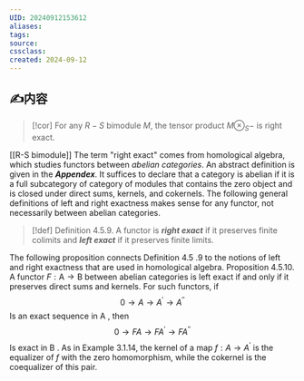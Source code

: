 ```yaml
---
UID: 20240912153612 
aliases: 
tags: 
source: 
cssclass: 
created: 2024-09-12
---
```

## ✍内容
> [!cor]
> For any $\displaystyle R-S$ bimodule $M$, the tensor product $\displaystyle M\otimes_{S}-$ is right exact.

[[R-S bimodule]]
The term "right exact" comes from homological algebra, which studies functors between *abelian categories*. An abstract definition is given in the ***Appendex***.
It suffices to declare that a category is abelian if it is a full subcategory of category of modules that contains the zero object and is closed under direct sums, kernels, and cokernels.
The following general definitions of left and right exactness makes sense for any functor, not necessarily between abelian categories.
> [!def]
> Definition 4.5.9. A functor is ***right exact*** if it preserves finite colimits and ***left exact*** if it preserves finite limits.

The following proposition connects Definition 4.5 .9 to the notions of left and right exactness that are used in homological algebra.
Proposition 4.5.10. A functor $F: \mathrm{A} \rightarrow \mathrm{B}$ between abelian categories is left exact if and only if it preserves direct sums and kernels. For such functors, if
$$
0 \rightarrow A \rightarrow A^{\prime} \rightarrow A^{\prime \prime}
$$
Is an exact sequence in A , then
$$
0 \rightarrow F A \rightarrow F A^{\prime} \rightarrow F A^{\prime \prime}
$$
Is exact in B .
As in Example 3.1.14, the kernel of a map $f: A \rightarrow A^{\prime}$ is the equalizer of $f$ with the zero homomorphism, while the cokernel is the coequalizer of this pair.